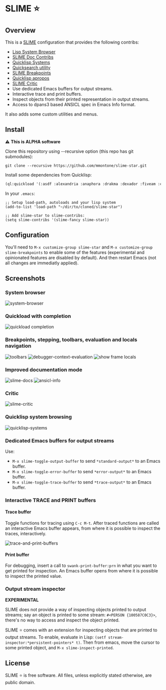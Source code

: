 # SLIME ⭐

Overview
--------

This is a [SLIME](https://slime.common-lisp.dev/) configuration that provides the following contribs:

- [Lisp System Browser](https://github.com/mmontone/lisp-system-browser)
- [SLIME Doc Contribs](https://github.com/mmontone/slime-doc-contribs)
- [Quicklisp Systems](https://github.com/mmontone/quicklisp-systems)
- [Quicksearch utility](https://github.com/tkych/quicksearch)
- [SLIME Breakpoints](https://github.com/mmontone/slime-breakpoints)
- [Quicklisp apropos](https://github.com/mmontone/quicklisp-apropos)
- [SLIME Critic](https://github.com/mmontone/slime-critic)
- Use dedicated Emacs buffers for output streams.
- Interactive trace and print buffers.
- Inspect objects from their printed representation in output streams.
- Access to dpans3 based ANSICL spec in Emacs Info format.

It also adds some custom utilities and menus.

Install
-------

⚠️ **This is ALPHA software**

Clone this repository using --recursive option (this repo has git submodules):

```
git clone --recursive https://github.com/mmontone/slime-star.git
```

Install some dependencies from Quicklisp:

```lisp
(ql:quickload '(:asdf :alexandria :anaphora :drakma :dexador :fiveam :closer-mop :iterate :do-urlencode :yason :html-entities :slite :montezuma :chipz :archive :string-case :lisp-critic))
```

In your `.emacs`:

```elisp
;; Setup load-path, autoloads and your lisp system
(add-to-list 'load-path "~/dir/to/cloned/slime-star")

;; Add slime-star to slime-contribs:
(setq slime-contribs '(slime-fancy slime-star))
```

## Configuration

You'll need to `M-x customize-group slime-star` and `M-x customize-group slime-breakpoints` to enable some of the features (experimental and opinionated features are disabled by default). And then restart Emacs (not all changes are immediatly applied).

## Screenshots

### System browser
![system-browser](https://github.com/mmontone/lisp-system-browser/raw/master/lisp-system-browser.png "System browser")

### Quickload with completion
![quickload completion](https://github.com/mmontone/quicklisp-systems/raw/master/completion.gif "Quickload with completion")

### Breakpoints, stepping, toolbars, evaluation and locals navigation
![toolbars](screenshots/toolbars.png "Stepping using toolbar")
![debugger-context-evaluation](https://github.com/mmontone/slime-breakpoints/raw/master/sldb-source-eval.png "Debugger context evaluation")
![show frame locals](https://github.com/mmontone/slime-breakpoints/blob/master/sldb-show-frame-local.gif "Show frame locals")

### Improved documentation mode
![slime-docs](https://github.com/mmontone/slime-doc-contribs/raw/master/slime-help.png "Improved online documentation")
![ansicl-info](screenshots/ansicl-info.png "ANSICL Info")

### Critic
![slime-critic](https://github.com/mmontone/slime-critic/raw/master/screenshot.png "Scan your code for instances of bad Lisp programming practice.")

### Quicklisp system browsing
![quicklisp-systems](https://github.com/mmontone/quicklisp-systems/raw/master/screenshot.png "Quicklisp systems browsing")

### Dedicated Emacs buffers for output streams

Use:

- `M-x slime-toggle-output-buffer` to send `*standard-output*` to an Emacs buffer.
- `M-x slime-toggle-error-buffer` to send `*error-output*` to an Emacs buffer.
- `M-x slime-toggle-trace-buffer` to send `*trace-output*` to an Emacs buffer.

### Interactive TRACE and PRINT buffers

#### Trace buffer

Toggle functions for tracing using `C-c M-t`. After traced functions are called an interactive Emacs buffer appears, from where it is possible to inspect the traces, interactively.

![trace-and-print-buffers](screenshots/trace-and-print-buffers.png)

#### Print buffer

For debugging, insert a call to `swank-print-buffer:prn` in what you want to get printed for inspection. An Emacs buffer opens from where it is possible to inspect the printed value. 

### Output stream inspector

**EXPERIMENTAL**

SLIME does not provide a way of inspecting objects printed to output streams; say an object is printed to some stream: `#<PERSON {100587C0C3}>`, there's no way to access and inspect the object printed.

SLIME ⭐ comes with an extension for inspecting objects that are printed to output streams. To enable, evaluate in Lisp: `(setf stream-inspector:*persistent-pointers* t)`. Then from emacs, move the cursor to some printed object, and `M-x slime-inspect-printed`.

License
-------

SLIME :star: is free software. All files, unless explicitly stated otherwise, are public domain.
